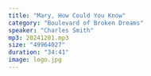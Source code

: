 ```yaml
---
title: "Mary, How Could You Know"
category: "Boulevard of Broken Dreams"
speaker: "Charles Smith"
mp3: 20241201.mp3
size: "49964027"
duration: "34:41"
image: logo.jpg
---
```


